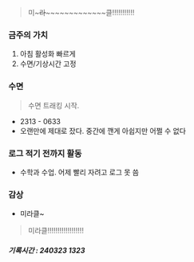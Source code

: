 > 미~~~~~라~~~~~~~~~~~~~~~~~클!!!!!!!!!!!

### 금주의 가치

1. 아침 활성화 빠르게
2. 수면/기상시간 고정

### 수면

> 수면 트래킹 시작.

- 2313 - 0633
- 오랜만에 제대로 잤다. 중간에 깬게 아쉽지만 어쩔 수 없다

### 로그 적기 전까지 활동

- 수학과 수업. 어제 빨리 자려고 로그 못 씀

### 감상

- 미라클~

> 미라클!!!!!!!!!!!!!!!!!!

##### 기록시간 : 240323 1323
